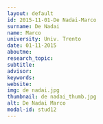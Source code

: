 ```yaml
---
layout: default 
id: 2015-11-01-De Nadai-Marco
surname: De Nadai
name: Marco
university: Univ. Trento
date: 01-11-2015
aboutme: 
research_topic: 
subtitle: 
advisor: 
keywords: 
website: 
img: de nadai.jpg
thumbnail: de nadai_thumb.jpg
alt: De Nadai Marco
modal-id: stud12
---
```

